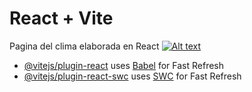 # React + Vite
Pagina del clima elaborada en React
[![Alt text](https://img.youtube.com/vi/CpFbjvos9uM/0.jpg)](https://www.youtube.com/watch?v=CpFbjvos9uM)

- [@vitejs/plugin-react](https://github.com/vitejs/vite-plugin-react/blob/main/packages/plugin-react/README.md) uses [Babel](https://babeljs.io/) for Fast Refresh
- [@vitejs/plugin-react-swc](https://github.com/vitejs/vite-plugin-react-swc) uses [SWC](https://swc.rs/) for Fast Refresh

